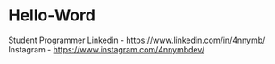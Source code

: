 # Hello-Word
Student Programmer 
Linkedin - https://www.linkedin.com/in/4nnymb/    
Instagram - https://www.instagram.com/4nnymbdev/

